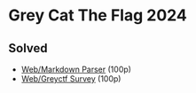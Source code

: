 # Grey Cat The Flag 2024

## Solved

-   [Web/Markdown Parser](./00_WEB:_Markdown_Parser.md) (100p)
-   [Web/Greyctf Survey](./01_WEB:_Greyctf_Survey.md) (100p)

